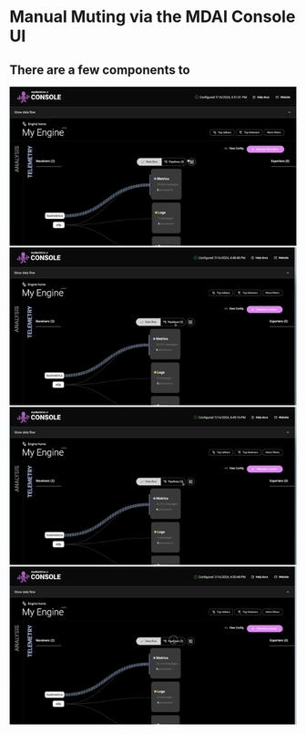 # Manual Muting via the MDAI Console UI

## There are a few components to 


![Add a rule](./media/mute-rule-add.gif)
![Add a rule](./media/mute-rule-toggle.gif)
![](./media/mute-rule-edit.gif)
![](./media/mute-rule-delete.gif)